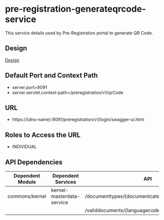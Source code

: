 # pre-registration-generateqrcode-service

This service details used by Pre-Registration portal to generate QR Code.

 

## Design

[Design](https://github.com/mosip/pre-registration/blob/master/design/pre-registration/pre-registration-generate-qr-code-service.md)

 

## Default Port and Context Path

  * server.port=9091
  * server.servlet.context-path=/preregistration/v1/qrCode



## URL

* https://{dns-name}:9091/preregistration/v1/login/swagger-ui.html


## Roles to Access the URL

* INDIVIDUAL



## API Dependencies
	
|Dependent Module |  Dependent Services  | API |
| ------------- | ------------- | ------------- |
| commons/kernel  | kernel-masterdata-service  | /documenttypes/{documentcategorycode}/{langcode}|
|  |   | /validdocuments/{languagecode} |
